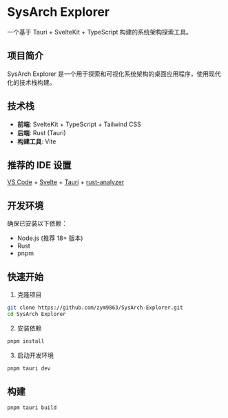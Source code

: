 # SysArch Explorer

一个基于 Tauri + SvelteKit + TypeScript 构建的系统架构探索工具。

## 项目简介

SysArch Explorer 是一个用于探索和可视化系统架构的桌面应用程序，使用现代化的技术栈构建。

## 技术栈

- **前端**: SvelteKit + TypeScript + Tailwind CSS
- **后端**: Rust (Tauri)
- **构建工具**: Vite

## 推荐的 IDE 设置

[VS Code](https://code.visualstudio.com/) + [Svelte](https://marketplace.visualstudio.com/items?itemName=svelte.svelte-vscode) + [Tauri](https://marketplace.visualstudio.com/items?itemName=tauri-apps.tauri-vscode) + [rust-analyzer](https://marketplace.visualstudio.com/items?itemName=rust-lang.rust-analyzer)

## 开发环境

确保已安装以下依赖：
- Node.js (推荐 18+ 版本)
- Rust
- pnpm

## 快速开始

1. 克隆项目
```bash
git clone https://github.com/zym9863/SysArch-Explorer.git
cd SysArch Explorer
```

2. 安装依赖
```bash
pnpm install
```

3. 启动开发环境
```bash
pnpm tauri dev
```

## 构建

```bash
pnpm tauri build
```
